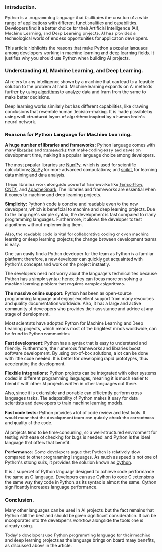 ### Introduction.
Python is a programming language that facilitates the creation of a wide range of applications with different functionalities and capabilities. Developers find it a better choice for their Artificial Intelligence (AI), Machine Learning, and Deep Learning projects. AI has provided a technological world of endless opportunities for application developers.

This article highlights the reasons that make Python a popular language among developers working in machine learning and deep learning fields. It justifies why you should use Python when building AI projects.

### Understanding AI, Machine Learning, and Deep Learning.
AI refers to any intelligence shown by a machine that can lead to a feasible solution to the problem at hand. Machine learning expands on AI methods further by using [algorithms](https://www.thinkautomation.com/eli5/what-is-an-algorithm-an-in-a-nutshell-explanation/) to analyze data and learn from the same to make better decisions.

Deep learning works similarly but has different capabilities, like drawing conclusions that resemble human decision-making. It is made possible by using well-structured layers of algorithms inspired by a human brain's neural network.

### Reasons for Python Language for Machine Learning.
**A huge number of libraries and frameworks:** Python language comes with many [libraries](https://data-flair.training/blogs/python-libraries/) and [frameworks](https://www.fullstackpython.com/web-frameworks.html) that make coding easy and saves on development time, making it a popular language choice among developers.

The most popular libraries are [NumPy](https://pypi.org/project/numpy/), which is used for scientific calculations; [SciPy](https://pypi.org/project/scipy/) for more advanced computations; and [scikit](https://scikit-learn.org/stable/), for learning data mining and data analysis. 

These libraries work alongside powerful frameworks like [TensorFlow](https://www.tensorflow.org/learn), [CNTK](https://cntk.azurewebsites.net/pythondocs/), and [Apache Spark](https://spark.apache.org/). The libraries and frameworks are essential when it comes to machine and deep learning projects.

**Simplicity:** Python’s code is concise and readable even to the new developers, which is beneficial to machine and deep learning projects. Due to the language's simple syntax, the development is fast compared to many programming languages. Furthermore, it allows the developer to test algorithms without implementing them.

Also, the readable code is vital for collaborative coding or even machine learning or deep learning projects; the change between development teams is easy.

One can easily find a Python developer for the team as Python is a familiar platform; therefore, a new developer can quickly get acquainted with Python's concepts and work on the project instantly.

The developers need not worry about the language's technicalities because Python has a simple syntax; hence they can focus more on solving a machine learning problem that requires complex algorithms.

**The massive online support:** Python has been an open-source programming language and enjoys excellent support from many resources and quality documentation worldwide. Also, it has a large and active community of developers who provides their assistance and advice at any stage of development.

Most scientists have adopted Python for Machine Learning and Deep Learning projects, which means most of the brightest minds worldwide, can be found in Python communities.

**Fast development:** Python has a syntax that is easy to understand and friendly. Furthermore, the numerous frameworks and libraries boost software development. By using out-of-box solutions, a lot can be done with little code needed. It is better for developing rapid prototypes, thus accelerating the development.

**Flexible integrations:** Python projects can be integrated with other systems coded in different programming languages, meaning it is much easier to blend it with other AI projects written in other languages out there. 

Also, since it is extensible and portable can efficiently perform cross languages tasks. The adaptability of Python makes it easy for data scientists and developers to train machine learning models.

**Fast code tests:** Python provides a lot of code review and test tools. It would mean that the development team can quickly check the correctness and quality of the code. 

AI projects tend to be time-consuming, so a well-structured environment for testing with ease of checking for bugs is needed, and Python is the ideal language that offers that benefit.

**Performance:** Some developers argue that Python is relatively slow compared to other programming languages. As much as speed is not one of Python's strong suits, it provides the solution known as [Cython](https://cython.org/). 

It is a superset of Python language designed to achieve code performance the same as C language. Developers can use Cython to code C extensions the same way they code in Python, as its syntax is almost the same. Cython significantly increases language performance.

### Conclusion.
Many other languages can be used in AI projects, but the fact remains that Python still the best and should be given significant consideration. It can be incorporated into the developer's workflow alongside the tools one is already using.

Today's developers use Python programming language for their machine and deep learning projects as the language brings on board many benefits, as discussed above in the article.